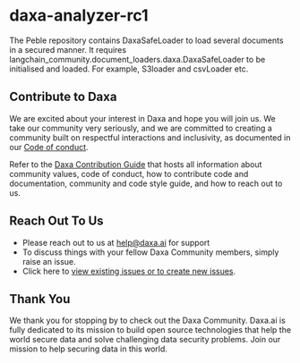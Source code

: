 # daxa-analyzer-rc1

The Peble repository contains DaxaSafeLoader to load several documents in a secured manner. It requires langchain_community.document_loaders.daxa.DaxaSafeLoader to be initialised and loaded. For example, S3loader and csvLoader etc.

## Contribute to Daxa

We are excited about your interest in Daxa and hope you will join us. We take our community very seriously, and we are committed to creating a community built on respectful interactions and inclusivity, as documented in our [Code of conduct](CONTRIBUTING.md).

Refer to the [Daxa Contribution Guide](CONTRIBUTING.md) that hosts all information about community values, code of conduct, how to contribute code and documentation, community and code style guide, and how to reach out to us.

## Reach Out To Us

- Please reach out to us at help@daxa.ai for support
- To discuss things with your fellow Daxa Community members, simply raise an issue.
- Click here to [view existing issues or to create new issues](https://github.com/daxa-ai/daxa-analyzer-rc1/issues).

## Thank You

We thank you for stopping by to check out the Daxa Community. Daxa.ai is fully dedicated to its mission to build open source technologies that help the world secure data and solve challenging data security problems. Join our mission to help securing data in this world.
